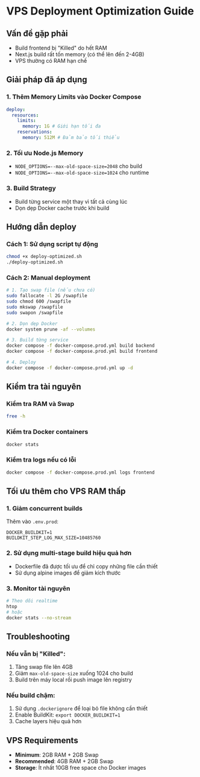 # VPS Deployment Optimization Guide

## Vấn đề gặp phải

- Build frontend bị "Killed" do hết RAM
- Next.js build rất tốn memory (có thể lên đến 2-4GB)
- VPS thường có RAM hạn chế

## Giải pháp đã áp dụng

### 1. Thêm Memory Limits vào Docker Compose

```yaml
deploy:
  resources:
    limits:
      memory: 1G # Giới hạn tối đa
    reservations:
      memory: 512M # Đảm bảo tối thiểu
```

### 2. Tối ưu Node.js Memory

- `NODE_OPTIONS=--max-old-space-size=2048` cho build
- `NODE_OPTIONS=--max-old-space-size=1024` cho runtime

### 3. Build Strategy

- Build từng service một thay vì tất cả cùng lúc
- Dọn dẹp Docker cache trước khi build

## Hướng dẫn deploy

### Cách 1: Sử dụng script tự động

```bash
chmod +x deploy-optimized.sh
./deploy-optimized.sh
```

### Cách 2: Manual deployment

```bash
# 1. Tạo swap file (nếu chưa có)
sudo fallocate -l 2G /swapfile
sudo chmod 600 /swapfile
sudo mkswap /swapfile
sudo swapon /swapfile

# 2. Dọn dẹp Docker
docker system prune -af --volumes

# 3. Build từng service
docker compose -f docker-compose.prod.yml build backend
docker compose -f docker-compose.prod.yml build frontend

# 4. Deploy
docker compose -f docker-compose.prod.yml up -d
```

## Kiểm tra tài nguyên

### Kiểm tra RAM và Swap

```bash
free -h
```

### Kiểm tra Docker containers

```bash
docker stats
```

### Kiểm tra logs nếu có lỗi

```bash
docker compose -f docker-compose.prod.yml logs frontend
```

## Tối ưu thêm cho VPS RAM thấp

### 1. Giảm concurrent builds

Thêm vào `.env.prod`:

```
DOCKER_BUILDKIT=1
BUILDKIT_STEP_LOG_MAX_SIZE=10485760
```

### 2. Sử dụng multi-stage build hiệu quả hơn

- Dockerfile đã được tối ưu để chỉ copy những file cần thiết
- Sử dụng alpine images để giảm kích thước

### 3. Monitor tài nguyên

```bash
# Theo dõi realtime
htop
# hoặc
docker stats --no-stream
```

## Troubleshooting

### Nếu vẫn bị "Killed":

1. Tăng swap file lên 4GB
2. Giảm `max-old-space-size` xuống 1024 cho build
3. Build trên máy local rồi push image lên registry

### Nếu build chậm:

1. Sử dụng `.dockerignore` để loại bỏ file không cần thiết
2. Enable BuildKit: `export DOCKER_BUILDKIT=1`
3. Cache layers hiệu quả hơn

## VPS Requirements

- **Minimum**: 2GB RAM + 2GB Swap
- **Recommended**: 4GB RAM + 2GB Swap
- **Storage**: Ít nhất 10GB free space cho Docker images
